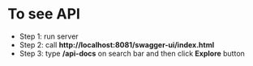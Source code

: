 # To see API
- Step 1: run server
- Step 2: call **http://localhost:8081/swagger-ui/index.html**
- Step 3: type **/api-docs** on search bar and then click **Explore** button